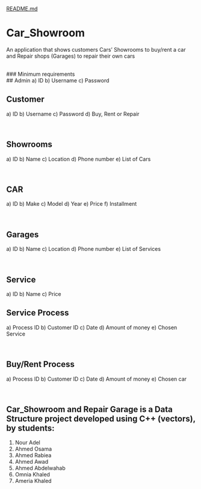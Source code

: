 [README.md](https://github.com/nour3adel/Car_Showroom-Repair-Garage/files/8805368/README.md)
# Car_Showroom

An application that shows customers Cars’ Showrooms to buy/rent a car and Repair shops (Garages) to repair their own cars


<br>
### Minimum requirements

<br>
## Admin
a) ID
b) Username
c) Password

<br>

## Customer
a) ID
b) Username
c) Password
d) Buy, Rent or Repair

<br>

## Showrooms

a) ID
b) Name
c) Location
d) Phone number
e) List of Cars

<br>

## CAR
a) ID
b) Make
c) Model
d) Year
e) Price
f) Installment

<br>

## Garages
a) ID
b) Name
c) Location
d) Phone number
e) List of Services

<br>

## Service

a) ID
b) Name
c) Price
<br>

## Service Process

a) Process ID
b) Customer ID
c) Date
d) Amount of money
e) Chosen Service

<br>

## Buy/Rent Process

a) Process ID
b) Customer ID
c) Date
d) Amount of money
e) Chosen car

<br>

## Car_Showroom and Repair Garage is a Data Structure  project developed using C++ (vectors), by students:
1. Nour Adel
2. Ahmed Osama
3. Ahmed Rabiea
4. Ahmed Awad
5. Ahmed Abdelwahab
6. Omnia Khaled
7. Ameria Khaled


<br>
